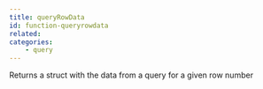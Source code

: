 ```yaml
---
title: queryRowData
id: function-queryrowdata
related:
categories:
    - query
---
```


Returns a struct with the data from a query for a given row number